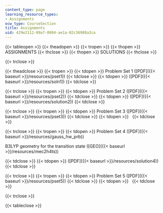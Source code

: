 ```yaml
---
content_type: page
learning_resource_types:
- Assignments
ocw_type: CourseSection
title: Assignments
uid: 429e2112-09a7-0694-ae1a-02c36988a3ca
---
```


{{< tableopen >}}
{{< theadopen >}}
{{< tropen >}}
{{< thopen >}}
ASSIGNMENTS
{{< thclose >}}
{{< thopen >}}
SOLUTIONS
{{< thclose >}}

{{< trclose >}}

{{< theadclose >}}
{{< tropen >}}
{{< tdopen >}}
Problem Set 1 ([PDF]({{< baseurl >}}/resources/pset1))
{{< tdclose >}}
{{< tdopen >}}
([PDF]({{< baseurl >}}/resources/soln1))
{{< tdclose >}}

{{< trclose >}}
{{< tropen >}}
{{< tdopen >}}
Problem Set 2 ([PDF]({{< baseurl >}}/resources/pset2))
{{< tdclose >}}
{{< tdopen >}}
([PDF]({{< baseurl >}}/resources/solution2))
{{< tdclose >}}

{{< trclose >}}
{{< tropen >}}
{{< tdopen >}}
Problem Set 3 ([PDF]({{< baseurl >}}/resources/pset3))
{{< tdclose >}}
{{< tdopen >}}
 
{{< tdclose >}}

{{< trclose >}}
{{< tropen >}}
{{< tdopen >}}
Problem Set 4 ([PDF]({{< baseurl >}}/resources/gauss_hw_prb))

B3LYP geometry for the transition state ([GEO]({{< baseurl >}}/resources/mec2h4ts))


{{< tdclose >}}
{{< tdopen >}}
([PDF]({{< baseurl >}}/resources/solution4))
{{< tdclose >}}

{{< trclose >}}
{{< tropen >}}
{{< tdopen >}}
Problem Set 5 ([PDF]({{< baseurl >}}/resources/pset5))
{{< tdclose >}}
{{< tdopen >}}
 
{{< tdclose >}}

{{< trclose >}}

{{< tableclose >}}